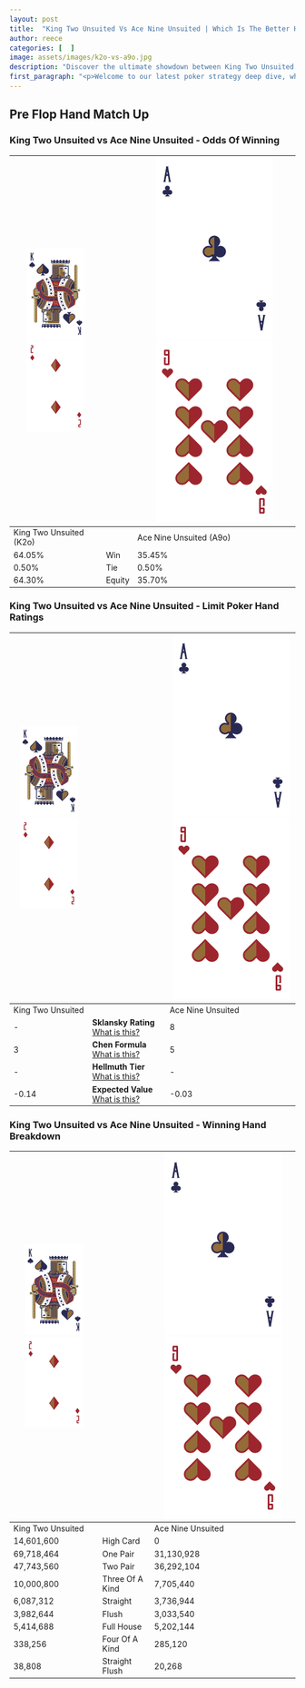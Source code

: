 ```yaml
---
layout: post
title:  "King Two Unsuited Vs Ace Nine Unsuited | Which Is The Better Hand In Poker? A Complete Guide"
author: reece
categories: [  ]
image: assets/images/k2o-vs-a9o.jpg
description: "Discover the ultimate showdown between King Two Unsuited and Ace Nine Unsuited in poker! Uncover the odds, strategies, and scenarios where one hand triumphs over the other. Get ready to up your poker game with this thrilling analysis."
first_paragraph: "<p>Welcome to our latest poker strategy deep dive, where we're pitting two distinct hands against each other in a high-stakes showdown: King Two Unsuited vs Ace Nine Unsuited.</p><p>In the dynamic world of poker, every decision counts, and knowing which hand holds the upper hand is key to your success at the table.</p><p>In this article, we'll dissect these two hands, explore the scenarios where one dominates the other, and equip you with the knowledge to make strategic choices that can tip the odds in your favor.</p><p>Get ready to unravel the intriguing dynamics of these poker hands and elevate your game to new heights.</p>"
---
```




[comment]: # (sp0)

## Pre Flop Hand Match Up

<div class="table hand-ratings" markdown="1"> 



### King Two Unsuited vs Ace Nine Unsuited - Odds Of Winning


    
| ![image info](assets/images/hand1/K.png) ![image info](assets/images/hand1/2o.png) |  | ![image info](assets/images/hand2/A.png) ![image info](assets/images/hand2/9o.png) |
| -------- | -------- | -------- |
| King Two Unsuited (K2o) |  | Ace Nine Unsuited (A9o) |
| 64.05% | Win | 35.45% |
| 0.50% | Tie | 0.50% |
| 64.30% | Equity | 35.70% |




[comment]: # (sp1)



### King Two Unsuited vs Ace Nine Unsuited - Limit Poker Hand Ratings


    
| ![image info](assets/images/hand1/K.png) ![image info](assets/images/hand1/2o.png) |  | ![image info](assets/images/hand2/A.png) ![image info](assets/images/hand2/9o.png) |
| -------- | -------- | -------- |
| King Two Unsuited |  | Ace Nine Unsuited |
| - | **Sklansky Rating** [What is this?](/sklansky-rating-explained) | 8 |
| 3 | **Chen Formula** [What is this?](/chen-formula-explained) | 5 |
| - | **Hellmuth Tier** [What is this?](/Hellmuth-tier-explained) | - |
| -0.14 | **Expected Value** [What is this?](/expected-value-explained) | -0.03 |




[comment]: # (sp2)



### King Two Unsuited vs Ace Nine Unsuited - Winning Hand Breakdown


    
| ![image info](assets/images/hand1/K.png) ![image info](assets/images/hand1/2o.png) |  | ![image info](assets/images/hand2/A.png) ![image info](assets/images/hand2/9o.png) |
| -------- | -------- | -------- |
| King Two Unsuited |  | Ace Nine Unsuited |
| 14,601,600 | High Card | 0 |
| 69,718,464 | One Pair | 31,130,928 |
| 47,743,560 | Two Pair | 36,292,104 |
| 10,000,800 | Three Of A Kind | 7,705,440 |
| 6,087,312 | Straight | 3,736,944 |
| 3,982,644 | Flush | 3,033,540 |
| 5,414,688 | Full House | 5,202,144 |
| 338,256 | Four Of A Kind | 285,120 |
| 38,808 | Straight Flush | 20,268 |




[comment]: # (sp3)



</div>

[comment]: # (sp4)



[comment]: # (sp5)

